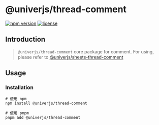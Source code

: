 # @univerjs/thread-comment

[![npm version](https://img.shields.io/npm/v/@univerjs/thread-comment)](https://npmjs.org/packages/@univerjs/thread-comment)
[![license](https://img.shields.io/npm/l/@univerjs/thread-comment)](https://img.shields.io/npm/l/@univerjs/thread-comment)

## Introduction

> `@univerjs/thread-comment` core package for comment. For using, please refer to [@univerjs/sheets-thread-comment](../sheets-thread-comment/README.md)

## Usage

### Installation

```shell
# 使用 npm
npm install @univerjs/thread-comment

# 使用 pnpm
pnpm add @univerjs/thread-comment
```
